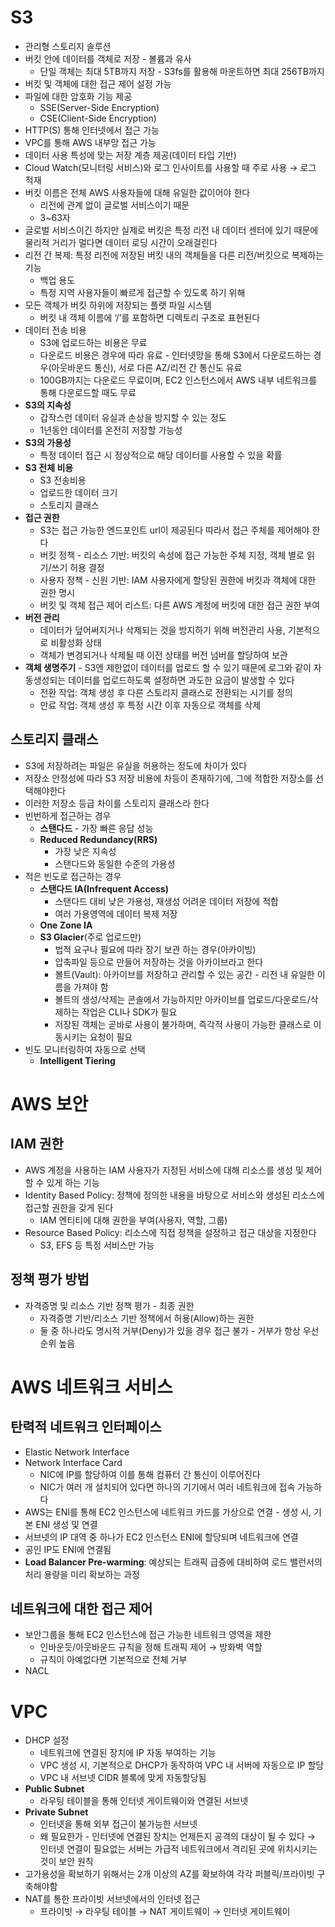 # S3

- 관리형 스토리지 솔루션
- 버킷 안에 데이터를 객체로 저장 - 볼륨과 유사
    - 단일 객체는 최대 5TB까지 저장 - S3fs를 활용해 마운트하면 최대 256TB까지
- 버킷 및 객체에 대한 접근 제어 설정 가능
- 파일에 대한 암호화 기능 제공
    - SSE(Server-Side Encryption)
    - CSE(Client-Side Encryption)
- HTTP(S) 통해 인터넷에서 접근 가능
- VPC를 통해 AWS 내부망 접근 가능
- 데이터 사용 특성에 맞는 저장 계층 제공(데이터 타입 기반)
- Cloud Watch(모니터링 서비스)와 로그 인사이트를 사용할 때 주로 사용 → 로그 적재
- 버킷 이름은 전체 AWS 사용자들에 대해 유일한 값이어야 한다
    - 리전에 관계 없이 글로벌 서비스이기 때문
    - 3~63자
- 글로벌 서비스이긴 하지만 실제로 버킷은 특정 리전 내 데이터 센터에 있기 때문에 물리적 거리가 멀다면 데이터 로딩 시간이 오래걸린다
- 리전 간 복제: 특정 리전에 저장된 버킷 내의 객체들을 다른 리전/버킷으로 복제하는 기능
    - 백업 용도
    - 특정 지역 사용자들이 빠르게 접근할 수 있도록 하기 위해
- 모든 객체가 버킷 하위에 저장되는 플랫 파일 시스템
    - 버킷 내 객체 이름에 ‘/’를 포함하면 디렉토리 구조로 표현된다
- 데이터 전송 비용
    - S3에 업로드하는 비용은 무료
    - 다운로드 비용은 경우에 따라 유료 - 인터넷망을 통해 S3에서 다운로드하는 경우(아웃바운드 통신), 서로 다른 AZ/리전 간 통신도 유료
    - 100GB까지는 다운로드 무료이며, EC2 인스턴스에서 AWS 내부 네트워크를 통해 다운로드할 때도 무료
- **S3의 지속성**
    - 갑작스런 데이터 유실과 손상을 방지할 수 있는 정도
    - 1년동안 데이터를 온전히 저장할 가능성
- **S3의 가용성**
    - 특정 데이터 접근 시 정상적으로 해당 데이터를 사용할 수 있을 확률
- **S3 전체 비용**
    - S3 전송비용
    - 업로드한 데이터 크기
    - 스토리지 클래스
- **접근 권한**
    - S3는 접근 가능한 엔드포인트 url이 제공된다 따라서 접근 주체를 제어해야 한다
    - 버킷 정책 - 리소스 기반: 버킷의 속성에 접근 가능한 주체 지정, 객체 별로 읽기/쓰기 허용 결정
    - 사용자 정책 - 신원 기반: IAM 사용자에게 할당된 권한에 버킷과 객체에 대한 권한 명시
    - 버킷 및 객체 접근 제어 리스트: 다른 AWS 계정에 버킷에 대한 접근 권한 부여
- **버전 관리**
    - 데이터가 덮어써지거나 삭제되는 것을 방지하기 위해 버전관리 사용, 기본적으로 비활성화 상태
    - 객체가 변경되거나 삭제될 때 이전 상태를 버전 넘버를 할당하여 보관
- **객체 생명주기** - S3엔 제한없이 데이터를 업로드 할 수 있기 때문에 로그와 같이 자동생성되는 데이터를 업로드하도록 설정하면 과도한 요금이 발생할 수 있다
    - 전환 작업: 객체 생성 후 다른 스토리지 클래스로 전환되는 시기를 정의
    - 만료 작업: 객체 생성 후 특정 시간 이후 자동으로 객체를 삭제

## 스토리지 클래스

- S3에 저장하려는 파일은 유실을 허용하는 정도에 차이가 있다
- 저장소 안정성에 따라 S3 저장 비용에 차등이 존재하기에, 그에 적합한 저장소를 선택해야한다
- 이러한 저장소 등급 차이를 스토리지 클래스라 한다
- 빈번하게 접근하는 경우
    - **스탠다드** - 가장 빠른 응답 성능
    - **Reduced Redundancy(RRS)**
        - 가장 낮은 지속성
        - 스탠다드와 동일한 수준의 가용성
- 적은 빈도로 접근하는 경우
    - **스탠다드 IA(Infrequent Access)**
        - 스탠다드 대비 낮은 가용성, 재생성 어려운 데이터 저장에 적합
        - 여러 가용영역에 데이터 복제 저장
    - **One Zone IA**
    - **S3 Glacier**(주로 업로드만)
        - 법적 요구나 필요에 따라 장기 보관 하는 경우(아카이빙)
        - 압축파일 등으로 만들어 저장하는 것을 아카이브라고 한다
        - 볼트(Vault): 아카이브를 저장하고 관리할 수 있는 공간 - 리전 내 유일한 이름을 가져야 함
        - 볼트의 생성/삭제는 콘솔에서 가능하지만 아카이브를 업로드/다운로드/삭제하는 작업은 CLI나 SDK가 필요
        - 저장된 객체는 곧바로 사용이 불가하며, 즉각적 사용이 가능한 클래스로 이동시키는 요청이 필요
- 빈도 모니터링하여 자동으로 선택
    - **Intelligent Tiering**

# AWS 보안

## IAM 권한

- AWS 계정을 사용하는 IAM 사용자가 지정된 서비스에 대해 리소스를 생성 및 제어 할 수 있게 하는 기능
- Identity Based Policy: 정책에 정의한 내용을 바탕으로 서비스와 생성된 리소스에 접근할 권한을 갖게 된다
    - IAM 엔티티에 대해 권한을 부여(사용자, 역할, 그룹)
- Resource Based Policy: 리소스에 직접 정책을 설정하고 접근 대상을 지정한다
    - S3, EFS 등 특정 서비스만 가능

## 정책 평가 방법

- 자격증명 및 리소스 기반 정책 평가 - 최종 권한
    - 자격증명 기반/리소스 기반 정책에서 허용(Allow)하는 권한
    - 둘 중 하나라도 명시적 거부(Deny)가 있을 경우 접근 불가 - 거부가 항상 우선순위 높음

# AWS 네트워크 서비스

## 탄력적 네트워크 인터페이스

- Elastic Network Interface
- Network Interface Card
    - NIC에 IP를 할당하여 이를 통해 컴퓨터 간 통신이 이루어진다
    - NIC가 여러 개 설치되어 있다면 하나의 기기에서 여러 네트워크에 접속 가능하다
- AWS는 ENI를 통해 EC2 인스턴스에 네트워크 카드를 가상으로 연결 - 생성 시, 기본 ENI 생성 및 연결
- 서브넷의 IP 대역 중 하나가 EC2 인스턴스 ENI에 할당되며 네트워크에 연결
- 공인 IP도 ENI에 연결됨
- **Load Balancer Pre-warming**: 예상되는 트래픽 급증에 대비하여 로드 밸런서의 처리 용량을 미리 확보하는 과정

## 네트워크에 대한 접근 제어

- 보안그룹을 통해 EC2 인스턴스에 접근 가능한 네트워크 영역을 제한
    - 인바운듯/아웃바운드 규칙을 정해 트래픽 제어 → 방화벽 역할
    - 규칙이 아예없다면 기본적으로 전체 거부
- NACL

# VPC

- DHCP 설정
    - 네트워크에 연결된 장치에 IP 자동 부여하는 기능
    - VPC 생성 시, 기본적으로 DHCP가 동작하여 VPC 내 서버에 자동으로 IP 할당
    - VPC 내 서브넷 CIDR 블록에 맞게 자동할당됨
- **Public Subnet**
    - 라우팅 테이블을 통해 인터넷 게이트웨이와 연결된 서브넷
- **Private Subnet**
    - 인터넷을 통해 외부 접근이 불가능한 서브넷
    - 왜 필요한가 - 인터넷에 연결된 장치는 언제든지 공격의 대상이 될 수 있다 → 인터넷 연결이 필요없는 서버는 가급적 네트워크에서 격리된 곳에 위치시키는 것이 보안 원칙
- 고가용성을 확보하기 위해서는 2개 이상의 AZ를 확보하여 각각 퍼블릭/프라이빗 구축해야함
- NAT를 통한 프라이빗 서브넷에서의 인터넷 접근
    - 프라이빗 → 라우팅 테이블 → NAT 게이트웨이 → 인터넷 게이트웨이